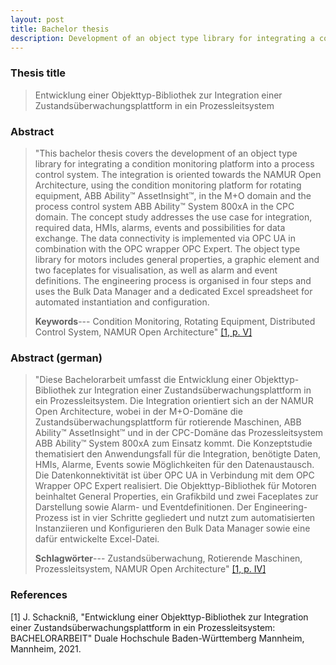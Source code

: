 ```yaml
---
layout: post
title: Bachelor thesis
description: Development of an object type library for integrating a condition monitoring platform into a process control system.
---
```

### Thesis title
>Entwicklung einer Objekttyp-Bibliothek zur Integration einer Zustandsüberwachungsplattform in ein Prozessleitsystem

### Abstract
>"This bachelor thesis covers the development of an object type library for integrating a condition monitoring platform into a process control system. The integration is oriented towards the NAMUR Open Architecture, using the condition monitoring platform for rotating equipment, ABB Ability™ AssetInsight™, in the M+O domain and the process control system ABB Ability™ System 800xA in the CPC domain. The concept study addresses the use case for integration, required data, HMIs, alarms, events and possibilities for data exchange. The data connectivity is implemented via OPC UA in combination with the OPC wrapper OPC Expert. The object type library for motors includes general properties, a graphic element and two faceplates for visualisation, as well as alarm and event definitions. The engineering process is organised in four steps and uses the Bulk Data Manager and a dedicated Excel spreadsheet for automated instantiation and configuration.
>
>**Keywords**--- Condition Monitoring, Rotating Equipment, Distributed Control System, NAMUR Open Architecture" [[1, p. V]](#1)

### Abstract (german)
>"Diese Bachelorarbeit umfasst die Entwicklung einer Objekttyp-Bibliothek zur Integration einer Zustandsüberwachungsplattform in ein Prozessleitsystem. Die Integration orientiert sich an der NAMUR Open Architecture, wobei in der M+O-Domäne die Zustandsüberwachungsplattform für rotierende Maschinen, ABB Ability™ AssetInsight™ und in der CPC-Domäne das Prozessleitsystem ABB Ability™ System 800xA  zum Einsatz kommt. Die Konzeptstudie thematisiert den Anwendungsfall für die Integration, benötigte Daten, HMIs, Alarme, Events sowie Möglichkeiten für den Datenaustausch. Die Datenkonnektivität ist über OPC UA in Verbindung mit dem OPC Wrapper OPC Expert realisiert. Die Objekttyp-Bibliothek für Motoren beinhaltet General Properties, ein Grafikbild und zwei Faceplates zur Darstellung sowie Alarm- und Eventdefinitionen. Der Engineering-Prozess ist in vier Schritte gegliedert und nutzt zum automatisierten Instanziieren und Konfigurieren den Bulk Data Manager sowie eine dafür entwickelte Excel-Datei.
>
>**Schlagwörter**--- Zustandsüberwachung, Rotierende Maschinen, Prozessleitsystem, NAMUR Open Architecture" [[1, p. IV]](#1)

### References
<a id="1">[1]</a>
J. Schackniß, "Entwicklung einer Objekttyp-Bibliothek zur Integration einer Zustandsüberwachungsplattform in ein Prozessleitsystem: BACHELORARBEIT" Duale Hochschule Baden-Württemberg Mannheim, Mannheim, 2021.
